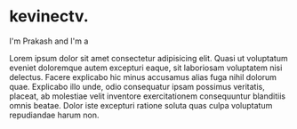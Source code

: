 # kevinectv.

I'm Prakash and I'm a

Lorem ipsum dolor sit amet consectetur adipisicing elit. Quasi ut voluptatum eveniet doloremque autem excepturi eaque, sit laboriosam voluptatem nisi delectus. Facere explicabo hic minus accusamus alias fuga nihil dolorum quae. Explicabo illo unde, odio consequatur ipsam possimus veritatis, placeat, ab molestiae velit inventore exercitationem consequuntur blanditiis omnis beatae. Dolor iste excepturi ratione soluta quas culpa voluptatum repudiandae harum non.




